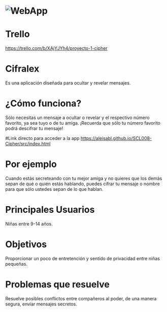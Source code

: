 # ![WebApp](https://images.unsplash.com/photo-1500995617113-cf789362a3e1?ixlib=rb-1.2.1&ixid=eyJhcHBfaWQiOjEyMDd9&auto=format&fit=crop&w=750&q=80)


# Trello
https://trello.com/b/XAjYJYh4/proyecto-1-cipher

# Cifralex
  Es una aplicación diseñada para ocultar y revelar mensajes.

# ¿Cómo funciona?
  Sólo necesitas un mensaje a ocultar o revelar y el respectivo número favorito, ya sea tuyo o de tu amiga. ¡Recuerda que sólo tu número favorito podrá descifrar tu mensaje!

  #Link directo para acceder a la app
  https://aleisabl.github.io/SCL008-Cipher/src/index.html

# Por ejemplo
  Cuando estás secreteando con tu mejor amiga y no quieres que los demás sepan de qué o quién estás hablando, puedes cifrar tu mensaje o nombre para que sólo ustedes sepan de lo que hablan.

# Principales Usuarios
  Niñas entre 9-14 años.

# Objetivos
  Proporcionar un poco de entretención y sentido de privacidad entre niñas pequeñas.

# Problemas que resuelve
  Resuelve posibles conflictos entre compañeros al poder, de una manera segura, enviar mensajes secretos. 
